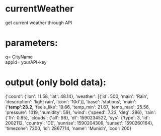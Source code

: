 # currentWeather
get current weather through API

# parameters:
q= CityName\
appid= yourAPI-key

# output (only bold data):

{'coord': {'lon': 11.58, 'lat': 48.14}, 'weather': [{'id': 500, 'main': 'Rain', 'description': 'light rain', 'icon': '10d'}], 'base': 'stations', 'main': {**'temp'**:**23.2**, 'feels_like': 19.66, 'temp_min': 21.67, 'temp_max': 25.56, 'pressure': 1019, 'humidity': 59}, 'wind': {'speed': 7.23, 'deg': 286}, 'rain': {'1h': 0.85}, 'clouds': {'all': 98}, 'dt': 1590234522, 'sys': {'type': 3, 'id': 2002112, 'country': 'DE', 'sunrise': 1590204309, 'sunset': 1590260164}, 'timezone': 7200, 'id': 2867714, 'name': 'Munich', 'cod': 200}
